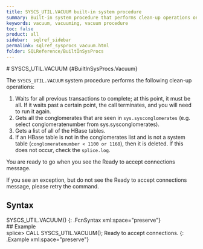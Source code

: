 ```yaml
---
title: SYSCS_UTIL.VACUUM built-in system procedure
summary: Built-in system procedure that performs clean-up operations on the system.
keywords: vacuum, vacuuming, vacuum procedure
toc: false
product: all
sidebar:  sqlref_sidebar
permalink: sqlref_sysprocs_vacuum.html
folder: SQLReference/BuiltInSysProcs
---
```

<section>
<div class="TopicContent" data-swiftype-index="true" markdown="1">
# SYSCS_UTIL.VACUUM   {#BuiltInSysProcs.Vacuum}

The `SYSCS_UTIL.VACUUM` system procedure performs the following clean-up
operations:

1.  Waits for all previous transactions to complete; at this point, it
    must be all. If it waits past a certain point, the call terminates,
    and you will need to run it again.
2.  Gets all the conglomerates that are seen in `sys.sysconglomerates`
    (e.g. <span class="AppCommand">select conglomeratenumber from
    sys.sysconglomerates</span>).
3.  Gets a list of all of the HBase tables.
4.  If an HBase table is not in the conglomerates list and is not a
    system table (`conglomeratenumber < 1100 or 1168`), then it is
    deleted.
    If this does not occur, check the `splice.log`.

You are ready to go when you see the <span class="AppCommand">Ready to
accept connections</span> message.

If you see an exception, but do not see the <span
class="AppCommand">Ready to accept connections</span> message, please
retry the command.

## Syntax

<div class="fcnWrapperWide" markdown="1">
    SYSCS_UTIL.VACUUM()
{: .FcnSyntax xml:space="preserve"}

</div>
## Example

<div class="preWrapper" markdown="1">
    splice> CALL SYSCS_UTIL.VACUUM();
    Ready to accept connections.
{: .Example xml:space="preserve"}

</div>
</div>
</section>

